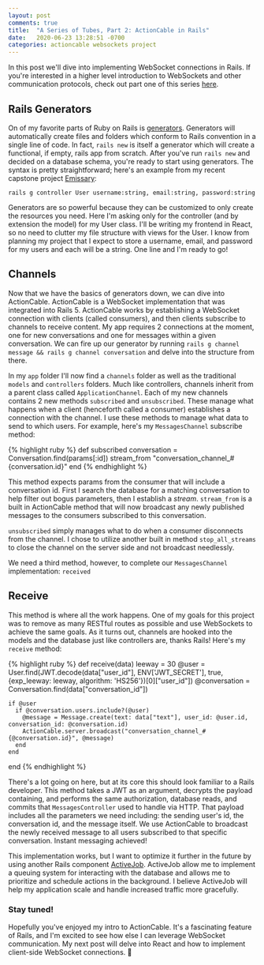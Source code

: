 ```yaml
---
layout: post
comments: true
title:  "A Series of Tubes, Part 2: ActionCable in Rails"
date:   2020-06-23 13:28:51 -0700
categories: actioncable websockets project
---
```


In this post we'll dive into implementing WebSocket connections in Rails. If you're interested in a higher level introduction to WebSockets and other communication protocols, check out part one of this series [here](https://strangrjrjr.github.io/actioncable/websockets/project/2020/06/13/A-Series-of-Tubes-Actioncable-Pt1.html).

## Rails Generators

On of my favorite parts of Ruby on Rails is [generators](https://guides.rubyonrails.org/command_line.html#rails-generate). Generators will automatically create files and folders which conform to Rails convention in a single line of code. In fact, `rails new` is itself a generator which will create a functional, if empty, rails app from scratch. After you've run `rails new` and decided on a database schema, you're ready to start using generators. The syntax is pretty straightforward; here's an example from my recent capstone project [Emissary](https://github.com/strangrjrjr/emissary_api): 

`rails g controller User username:string, email:string, password:string` 

Generators are so powerful because they can be customized to only create the resources you need. Here I'm asking only for the controller (and by extension the model) for my User class. I'll be writing my frontend in React, so no need to clutter my file structure with views for the User. I know from planning my project that I expect to store a username, email, and password for my users and each will be a string. One line and I'm ready to go!

## Channels

Now that we have the basics of generators down, we can dive into ActionCable. ActionCable is a WebSocket implementation that was integrated into Rails 5. ActionCable works by establishing a WebSocket connection with clients (called consumers), and then clients subscribe to channels to receive content. My app requires 2 connections at the moment, one for new conversations and one for messages within a given conversation. We can fire up our generator by running `rails g channel message && rails g channel conversation` and delve into the structure from there.

In my `app` folder I'll now find a `channels` folder as well as the traditional `models` and `controllers` folders. Much like controllers, channels inherit from a parent class called `ApplicationChannel`. Each of my new channels contains 2 new methods `subscribed` and `unsubscribed`. These manage what happens when a client (henceforth called a consumer) establishes a connection with the channel. I use these methods to manage what data to send to which users. For example, here's my `MessagesChannel` subscribe method:

{% highlight ruby %}
def subscribed
    conversation = Conversation.find(params[:id])
    stream_from "conversation_channel_#{conversation.id}"
end
{% endhighlight %}

This method expects params from the consumer that will include a conversation id. First I search the database for a matching conversation to help filter out bogus parameters, then I establish a _stream_. `stream_from` is a built in ActionCable method that will now broadcast any newly published messages to the consumers subscribed to this conversation. 

`unsubscribed` simply manages what to do when a consumer disconnects from the channel. I chose to utilize another built in method `stop_all_streams` to close the channel on the server side and not broadcast needlessly. 

We need a third method, however, to complete our `MessagesChannel` implementation: `received`

## Receive

This method is where all the work happens. One of my goals for this project was to remove as many RESTful routes as possible and use WebSockets to achieve the same goals. As it turns out, channels are hooked into the models and the database just like controllers are, thanks Rails! Here's my `receive` method:

{% highlight ruby %}
def receive(data)
    leeway = 30
    @user = User.find(JWT.decode(data["user_id"], ENV['JWT_SECRET'], true, {exp_leeway: leeway, algorithm: 'HS256'})[0]["user_id"])
    @conversation = Conversation.find(data["conversation_id"])
 
    if @user
      if @conversation.users.include?(@user)
        @message = Message.create(text: data["text"], user_id: @user.id, conversation_id: @conversation.id)
        ActionCable.server.broadcast("conversation_channel_#{@conversation.id}", @message)
      end
    end
end
{% endhighlight %}

There's a lot going on here, but at its core this should look familiar to a Rails developer. This method takes a JWT as an argument, decrypts the payload containing, and performs the same authorization, database reads, and commits that `MessagesController` used to handle via HTTP. That payload includes all the parameters we need including: the sending user's id, the conversation id, and the message itself. We use ActionCable to broadcast the newly received message to all users subscribed to that specific conversation. Instant messaging achieved!

This implementation works, but I want to optimize it further in the future by using another Rails component [ActiveJob](https://edgeguides.rubyonrails.org/active_job_basics.html). ActiveJob allow me to implement a queuing system for interacting with the database and allows me to prioritize and schedule actions in the background. I believe ActiveJob will help my application scale and handle increased traffic more gracefully.

### Stay tuned!

Hopefully you've enjoyed my intro to ActionCable. It's a fascinating feature of Rails, and I'm excited to see how else I can leverage WebSocket communication. My next post will delve into React and how to implement client-side WebSocket connections. :wave: